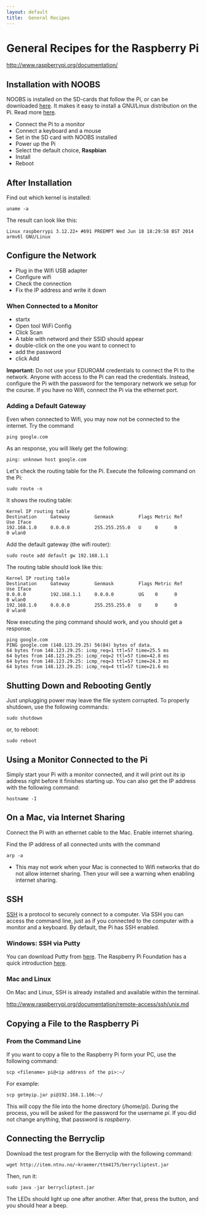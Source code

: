 ```yaml
---
layout: default
title:  General Recipes
---
```



# General Recipes for the Raspberry Pi

http://www.raspberrypi.org/documentation/


## Installation with NOOBS

NOOBS is installed on the SD-cards that follow the Pi, or can be downloaded [here][noobs].
It makes it easy to install a GNU/Linux distribution on the Pi. Read more [here][installation].

[noobs]: http://www.raspberrypi.org/downloads/
[installation]: http://raspberrypihq.com/noobs-raspberry-pi-os-installation-made-easy/

* Connect the Pi to a monitor
* Connect a keyboard and a mouse
* Set in the SD card with NOOBS installed
* Power up the Pi
* Select the default choice, **Raspbian**
* Install
* Reboot


## After Installation

Find out which kernel is installed:

    uname -a
    
The result can look like this:

    Linux raspberrypi 3.12.22+ #691 PREEMPT Wed Jun 18 18:29:58 BST 2014 armv6l GNU/Linux  
    

## Configure the Network

* Plug in the Wifi USB adapter
* Configure wifi
* Check the connection
* Fix the IP address and write it down

### When Connected to a Monitor

* startx
* Open tool WiFi Config
* Click Scan
* A table with netword and their SSID should appear
* double-click on the one you want to connect to
* add the password
* click Add

**Important:** Do not use your EDUROAM credentials to connect the Pi to the network. Anyone with access to the Pi can read the credentials. Instead, configure the Pi with the password for the temporary network we setup for the course. If you have no Wifi, connect the Pi via the ethernet port.

### Adding a Default Gateway

<!-- http://raspberrypi.stackexchange.com/questions/14101/connect-network-is-unreachable-on-a-working-wlan0-connected-interface -->

Even when connected to Wifi, you may now not be connected to the internet. Try the command

    ping google.com

As an response, you will likely get the following:
    
    ping: unknown host google.com

Let's check the routing table for the Pi. Execute the following command on the Pi:

    sudo route -n

It shows the routing table:

    Kernel IP routing table
    Destination     Gateway         Genmask         Flags Metric Ref    Use Iface
    192.168.1.0     0.0.0.0         255.255.255.0   U     0      0        0 wlan0
    
Add the default gateway (the wifi router):    
    
    sudo route add default gw 192.168.1.1
    
The routing table should look like this:

    Kernel IP routing table
    Destination     Gateway         Genmask         Flags Metric Ref    Use Iface
    0.0.0.0         192.168.1.1     0.0.0.0         UG    0      0        0 wlan0
    192.168.1.0     0.0.0.0         255.255.255.0   U     0      0        0 wlan0
    
Now executing the ping command should work, and you should get a response.

    ping google.com
    PING google.com (148.123.29.25) 56(84) bytes of data.
    64 bytes from 148.123.29.25: icmp_req=1 ttl=57 time=25.5 ms
    64 bytes from 148.123.29.25: icmp_req=2 ttl=57 time=42.8 ms
    64 bytes from 148.123.29.25: icmp_req=3 ttl=57 time=24.3 ms
    64 bytes from 148.123.29.25: icmp_req=4 ttl=57 time=21.6 ms

## Shutting Down and Rebooting Gently

Just unplugging power may leave the file system corrupted. To properly shutdown, use the following commands:

    sudo shutdown
  
or, to reboot:

    sudo reboot
    
## Using a Monitor Connected to the Pi

Simply start your Pi with a monitor connected, and it will print out its ip address right before it finishes starting up. You can also get the IP address with the following command:

    hostname -I  
    
## On a Mac, via Internet Sharing

Connect the Pi with an ethernet cable to the Mac. Enable internet sharing. 

Find the IP address of all connected units with the command 

    arp -a
    
* This may not work when your Mac is connected to Wifi networks that do not allow internet sharing. Then your will see a warning when enabling internet sharing.

## SSH 

[SSH] is a protocol to securely connect to a computer. Via SSH you can access the command line, just as if you connected to the computer with a monitor and a keyboard. By default, the Pi has SSH enabled. 

[SSH]: http://en.wikipedia.org/wiki/Secure_Shell

### Windows: SSH via Putty

You can download Putty from [here][putty]. The Raspberry Pi Foundation has a quick introduction [here][rpiputty].

[putty]:  http://www.chiark.greenend.org.uk/~sgtatham/putty/download.html
[rpiputty]: http://www.raspberrypi.org/documentation/remote-access/ssh/windows.md

### Mac and Linux

On Mac and Linux, SSH is already installed and available within the terminal.

http://www.raspberrypi.org/documentation/remote-access/ssh/unix.md



## Copying a File to the Raspberry Pi


### From the Command Line
If you want to copy a file to the Raspberry Pi form your PC, use the following command:

    scp <filename> pi@<ip address of the pi>:~/
    
For example:

    scp getmyip.jar pi@192.168.1.106:~/

This will copy the file into the home directory (/home/pi). During the process, you will be asked for the password for the username *pi*. If you did not change anything, that password is *raspberry*.


## Connecting the Berryclip


Download the test program for the Berryclip with the following command:

    wget http://item.ntnu.no/~kraemer/ttm4175/berrycliptest.jar

Then, run it:

    sudo java -jar berrycliptest.jar
    
The LEDs should light up one after another. After that, press the button, and you should hear a beep.